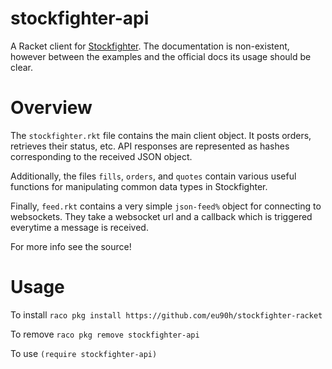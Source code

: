 stockfighter-api
================
A Racket client for [Stockfighter](https://stockfighters.io).
The documentation is non-existent, however between the examples and the official docs its usage should be clear.

Overview
========
The `stockfighter.rkt` file contains the main client object. It posts orders, retrieves their status, etc. API responses are represented as hashes corresponding to the received JSON object.

Additionally, the files `fills`, `orders`, and `quotes` contain various useful functions for manipulating common data types in Stockfighter.

Finally, `feed.rkt` contains a very simple `json-feed%` object for connecting to websockets. They take a websocket url and a callback which is triggered everytime a message is received.

For more info see the source!

Usage
======
To install
`raco pkg install https://github.com/eu90h/stockfighter-racket`

To remove
`raco pkg remove stockfighter-api`

To use
`(require stockfighter-api)`
